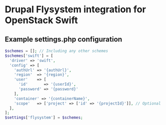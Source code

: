 # Drupal Flysystem integration for OpenStack Swift

## Example settings.php configuration

```php
$schemes = []; // Including any other schemes
$schemes['swift'] = [
  'driver' => 'swift',
  'config' => [
    'authUrl' => '{authUrl}',
    'region'  => '{region}',
    'user'    => [
      'id'       => '{userId}',
      'password' => '{password}'
    ],
    'container' => '{containerName}',
    'scope'   => ['project' => ['id' => '{projectId}']], // Optional
  ],
];
$settings['flysystem'] = $schemes;
```